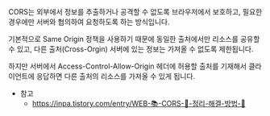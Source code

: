 CORS는 외부에서 정보를 추출하거나 공격할 수 없도록 브라우저에서 보호하고, 필요한 경우에만 서버와 협의하여 요청하도록 하는 방식입니다.

기본적으로 Same Origin 정책을 사용하기 때문에 동일한 출처에서만 리소스를 공유할 수 있고, 다른 출처(Cross-Orgin) 서버에 있는 정보는 가져올 수 없도록 제한됩니다.

하지만 서버에서 Access-Control-Allow-Origin 헤더에 허용할 출처를 기재해서 클라이언트에 응답하면 다른 출처의 리소스를 가져올 수 있게 됩니다.

- 참고
  - https://inpa.tistory.com/entry/WEB-📚-CORS-💯-정리-해결-방법-👏